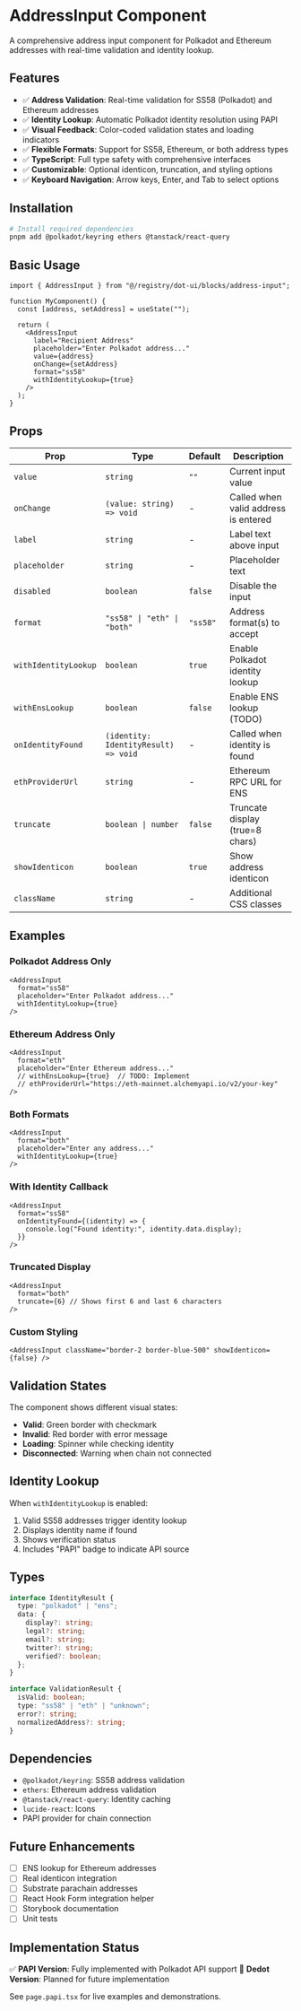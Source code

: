 # AddressInput Component

A comprehensive address input component for Polkadot and Ethereum addresses with
real-time validation and identity lookup.

## Features

- ✅ **Address Validation**: Real-time validation for SS58 (Polkadot) and
  Ethereum addresses
- ✅ **Identity Lookup**: Automatic Polkadot identity resolution using PAPI
- ✅ **Visual Feedback**: Color-coded validation states and loading indicators
- ✅ **Flexible Formats**: Support for SS58, Ethereum, or both address types
- ✅ **TypeScript**: Full type safety with comprehensive interfaces
- ✅ **Customizable**: Optional identicon, truncation, and styling options
- ✅ **Keyboard Navigation**: Arrow keys, Enter, and Tab to select options

## Installation

```bash
# Install required dependencies
pnpm add @polkadot/keyring ethers @tanstack/react-query
```

## Basic Usage

```tsx
import { AddressInput } from "@/registry/dot-ui/blocks/address-input";

function MyComponent() {
  const [address, setAddress] = useState("");

  return (
    <AddressInput
      label="Recipient Address"
      placeholder="Enter Polkadot address..."
      value={address}
      onChange={setAddress}
      format="ss58"
      withIdentityLookup={true}
    />
  );
}
```

## Props

| Prop                 | Type                                 | Default  | Description                          |
| -------------------- | ------------------------------------ | -------- | ------------------------------------ |
| `value`              | `string`                             | `""`     | Current input value                  |
| `onChange`           | `(value: string) => void`            | -        | Called when valid address is entered |
| `label`              | `string`                             | -        | Label text above input               |
| `placeholder`        | `string`                             | -        | Placeholder text                     |
| `disabled`           | `boolean`                            | `false`  | Disable the input                    |
| `format`             | `"ss58" \| "eth" \| "both"`          | `"ss58"` | Address format(s) to accept          |
| `withIdentityLookup` | `boolean`                            | `true`   | Enable Polkadot identity lookup      |
| `withEnsLookup`      | `boolean`                            | `false`  | Enable ENS lookup (TODO)             |
| `onIdentityFound`    | `(identity: IdentityResult) => void` | -        | Called when identity is found        |
| `ethProviderUrl`     | `string`                             | -        | Ethereum RPC URL for ENS             |
| `truncate`           | `boolean \| number`                  | `false`  | Truncate display (true=8 chars)      |
| `showIdenticon`      | `boolean`                            | `true`   | Show address identicon               |
| `className`          | `string`                             | -        | Additional CSS classes               |

## Examples

### Polkadot Address Only

```tsx
<AddressInput
  format="ss58"
  placeholder="Enter Polkadot address..."
  withIdentityLookup={true}
/>
```

### Ethereum Address Only

```tsx
<AddressInput
  format="eth"
  placeholder="Enter Ethereum address..."
  // withEnsLookup={true}  // TODO: Implement
  // ethProviderUrl="https://eth-mainnet.alchemyapi.io/v2/your-key"
/>
```

### Both Formats

```tsx
<AddressInput
  format="both"
  placeholder="Enter any address..."
  withIdentityLookup={true}
/>
```

### With Identity Callback

```tsx
<AddressInput
  format="ss58"
  onIdentityFound={(identity) => {
    console.log("Found identity:", identity.data.display);
  }}
/>
```

### Truncated Display

```tsx
<AddressInput
  format="both"
  truncate={6} // Shows first 6 and last 6 characters
/>
```

### Custom Styling

```tsx
<AddressInput className="border-2 border-blue-500" showIdenticon={false} />
```

## Validation States

The component shows different visual states:

- **Valid**: Green border with checkmark
- **Invalid**: Red border with error message
- **Loading**: Spinner while checking identity
- **Disconnected**: Warning when chain not connected

## Identity Lookup

When `withIdentityLookup` is enabled:

1. Valid SS58 addresses trigger identity lookup
2. Displays identity name if found
3. Shows verification status
4. Includes "PAPI" badge to indicate API source

## Types

```typescript
interface IdentityResult {
  type: "polkadot" | "ens";
  data: {
    display?: string;
    legal?: string;
    email?: string;
    twitter?: string;
    verified?: boolean;
  };
}

interface ValidationResult {
  isValid: boolean;
  type: "ss58" | "eth" | "unknown";
  error?: string;
  normalizedAddress?: string;
}
```

## Dependencies

- `@polkadot/keyring`: SS58 address validation
- `ethers`: Ethereum address validation
- `@tanstack/react-query`: Identity caching
- `lucide-react`: Icons
- PAPI provider for chain connection

## Future Enhancements

- [ ] ENS lookup for Ethereum addresses
- [ ] Real identicon integration
- [ ] Substrate parachain addresses
- [ ] React Hook Form integration helper
- [ ] Storybook documentation
- [ ] Unit tests

## Implementation Status

✅ **PAPI Version**: Fully implemented with Polkadot API support 🚧 **Dedot
Version**: Planned for future implementation

See `page.papi.tsx` for live examples and demonstrations.
